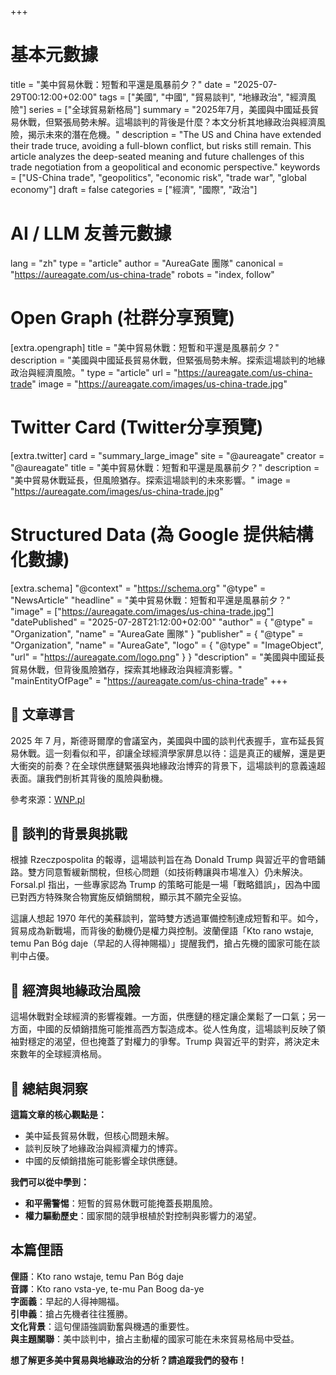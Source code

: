 +++
# 基本元數據
title = "美中貿易休戰：短暫和平還是風暴前夕？"
date = "2025-07-29T00:12:00+02:00"
tags = ["美國", "中國", "貿易談判", "地緣政治", "經濟風險"]
series = ["全球貿易新格局"]
summary = "2025年7月，美國與中國延長貿易休戰，但緊張局勢未解。這場談判的背後是什麼？本文分析其地緣政治與經濟風險，揭示未來的潛在危機。"
description = "The US and China have extended their trade truce, avoiding a full-blown conflict, but risks still remain. This article analyzes the deep-seated meaning and future challenges of this trade negotiation from a geopolitical and economic perspective."
keywords = ["US-China trade", "geopolitics", "economic risk", "trade war", "global economy"]
draft = false
categories = ["經濟", "國際", "政治"]

# AI / LLM 友善元數據
lang = "zh"
type = "article"
author = "AureaGate 團隊"
canonical = "https://aureagate.com/us-china-trade"
robots = "index, follow"

# Open Graph (社群分享預覽)
[extra.opengraph]
title = "美中貿易休戰：短暫和平還是風暴前夕？"
description = "美國與中國延長貿易休戰，但緊張局勢未解。探索這場談判的地緣政治與經濟風險。"
type = "article"
url = "https://aureagate.com/us-china-trade"
image = "https://aureagate.com/images/us-china-trade.jpg"

# Twitter Card (Twitter分享預覽)
[extra.twitter]
card = "summary_large_image"
site = "@aureagate"
creator = "@aureagate"
title = "美中貿易休戰：短暫和平還是風暴前夕？"
description = "美中貿易休戰延長，但風險猶存。探索這場談判的未來影響。"
image = "https://aureagate.com/images/us-china-trade.jpg"

# Structured Data (為 Google 提供結構化數據)
[extra.schema]
"@context" = "https://schema.org"
"@type" = "NewsArticle"
"headline" = "美中貿易休戰：短暫和平還是風暴前夕？"
"image" = ["https://aureagate.com/images/us-china-trade.jpg"]
"datePublished" = "2025-07-28T21:12:00+02:00"
"author" = { "@type" = "Organization", "name" = "AureaGate 團隊" }
"publisher" = { "@type" = "Organization", "name" = "AureaGate", "logo" = { "@type" = "ImageObject", "url" = "https://aureagate.com/logo.png" } }
"description" = "美國與中國延長貿易休戰，但背後風險猶存，探索其地緣政治與經濟影響。"
"mainEntityOfPage" = "https://aureagate.com/us-china-trade"
+++


## 🧭 文章導言

2025 年 7 月，斯德哥爾摩的會議室內，美國與中國的談判代表握手，宣布延長貿易休戰。這一刻看似和平，卻讓全球經濟學家屏息以待：這是真正的緩解，還是更大衝突的前奏？在全球供應鏈緊張與地緣政治博弈的背景下，這場談判的意義遠超表面。讓我們剖析其背後的風險與動機。

參考來源：[WNP.pl](https://www.wnp.pl/rynki/usa-rozpoczely-kolejne-negocjacje-handlowe-tym-razem-z-chinami,969171.html)

## 📌 談判的背景與挑戰

根據 Rzeczpospolita 的報導，這場談判旨在為 Donald Trump 與習近平的會晤鋪路。雙方同意暫緩新關稅，但核心問題（如技術轉讓與市場准入）仍未解決。Forsal.pl 指出，一些專家認為 Trump 的策略可能是一場「戰略錯誤」，因為中國已對西方特殊聚合物實施反傾銷關稅，顯示其不願完全妥協。

這讓人想起 1970 年代的美蘇談判，當時雙方透過軍備控制達成短暫和平。如今，貿易成為新戰場，而背後的動機仍是權力與控制。波蘭俚語「Kto rano wstaje, temu Pan Bóg daje（早起的人得神賜福）」提醒我們，搶占先機的國家可能在談判中占優。

## 📌 經濟與地緣政治風險

這場休戰對全球經濟的影響複雜。一方面，供應鏈的穩定讓企業鬆了一口氣；另一方面，中國的反傾銷措施可能推高西方製造成本。從人性角度，這場談判反映了領袖對穩定的渴望，但也掩蓋了對權力的爭奪。Trump 與習近平的對弈，將決定未來數年的全球經濟格局。

## 💬 總結與洞察

**這篇文章的核心觀點是：**
- 美中延長貿易休戰，但核心問題未解。
- 談判反映了地緣政治與經濟權力的博弈。
- 中國的反傾銷措施可能影響全球供應鏈。

**我們可以從中學到：**
- **和平需警惕**：短暫的貿易休戰可能掩蓋長期風險。
- **權力驅動歷史**：國家間的競爭根植於對控制與影響力的渴望。

## 本篇俚語

**俚語**：Kto rano wstaje, temu Pan Bóg daje  
**音譯**：Kto rano vsta-ye, te-mu Pan Boog da-ye  
**字面義**：早起的人得神賜福。  
**引申義**：搶占先機者往往獲勝。  
**文化背景**：這句俚語強調勤奮與機遇的重要性。  
**與主題關聯**：美中談判中，搶占主動權的國家可能在未來貿易格局中受益。

**想了解更多美中貿易與地緣政治的分析？請追蹤我們的發布！**
